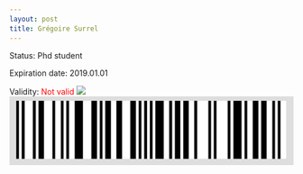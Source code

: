 ```yaml
---
layout: post
title: Grégoire Surrel
---
```


Status: Phd student

Expiration date: 2019.01.01

Validity: <font color="red"> Not valid</font> 
![](/members/img/Grégoire_Surrel.png)
![](/members/img/bar.png)
